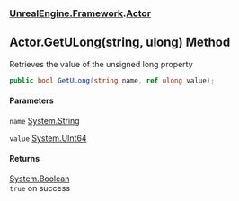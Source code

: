 ### [UnrealEngine.Framework](./UnrealEngine-Framework.md 'UnrealEngine.Framework').[Actor](./Actor.md 'UnrealEngine.Framework.Actor')
## Actor.GetULong(string, ulong) Method
Retrieves the value of the unsigned long property  
```csharp
public bool GetULong(string name, ref ulong value);
```
#### Parameters
<a name='UnrealEngine-Framework-Actor-GetULong(string_ulong)-name'></a>
`name` [System.String](https://docs.microsoft.com/en-us/dotnet/api/System.String 'System.String')  
  
<a name='UnrealEngine-Framework-Actor-GetULong(string_ulong)-value'></a>
`value` [System.UInt64](https://docs.microsoft.com/en-us/dotnet/api/System.UInt64 'System.UInt64')  
  
#### Returns
[System.Boolean](https://docs.microsoft.com/en-us/dotnet/api/System.Boolean 'System.Boolean')  
`true` on success  
